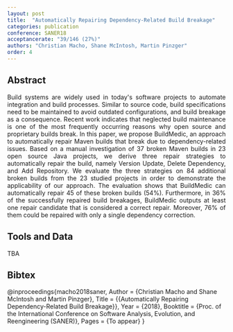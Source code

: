 ```yaml
---
layout: post
title:  "Automatically Repairing Dependency-Related Build Breakage"
categories: publication
conference: SANER18
acceptancerate: "39/146 (27%)"
authors: "Christian Macho, Shane McIntosh, Martin Pinzger"
order: 4
---
```

<h2>Abstract</h2>
<div style="text-align:justify">Build systems are widely used in today's software projects to automate integration and build processes. Similar to source code, build specifications need to be maintained to avoid outdated configurations, and build breakage as a consequence. Recent work indicates that neglected build maintenance is one of the most frequently occurring reasons why open source and proprietary builds break.
In this paper, we propose BuildMedic, an approach to automatically repair Maven builds that break due to dependency-related issues. Based on a manual investigation of 37 broken Maven builds in 23 open source Java projects, we derive three repair strategies to automatically repair the build, namely Version Update, Delete Dependency, and Add Repository. We evaluate the three strategies on 84 additional broken builds from the 23 studied projects in order to demonstrate the applicability of our approach. The evaluation shows that BuildMedic can automatically repair 45 of these broken builds (54%). Furthermore, in 36% of the successfully repaired build breakages, BuildMedic outputs at least one repair candidate that is considered a correct repair. Moreover, 76% of them could be repaired with only a single dependency correction.</div>
<h2>Tools and Data</h2>
<div>
TBA
</div>
<h2>Bibtex</h2>
@inproceedings{macho2018saner,
  Author = {Christian Macho and Shane McIntosh and Martin Pinzger},
  Title = {{Automatically Repairing Dependency-Related Build Breakage}},
  Year = {2018},
  Booktitle = {Proc. of the International Conference on Software Analysis, Evolution, and Reengineering (SANER)},
  Pages = {To appear}
}
